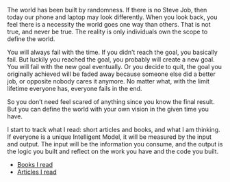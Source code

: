 The world has been built by randomness. If there is no Steve Job, then today our phone and laptop may look differently. When you look back, you feel there is a necessity the world goes one way than others. That is not true, and never be true. The reality is only individuals own the scope to define the world. 

You will always fail with the time. If you didn’t reach the goal, you basically fail. But luckily you reached the goal, you probably will create a new goal. You will fail with the new goal eventually. Or you decide to quit, the goal you originally achieved will be faded away because someone else did a better job, or opposite nobody cares it anymore. No matter what, with the limit lifetime everyone has, everyone fails in the end. 

So you don’t need feel scared of anything since you know the final result. But you can define the world with your own vision in the given time you have.

I start to track what I read: short articles and books, and what I am thinking. If everyone is a unique Intelligent Model, it will be measured by the input and output. The input will be the information you consume, and the output is the logic you built and reflect on the work you have and the code you built.

* [Books I read](Book_2020.md)
* [Articles I read](Articles_2020.md)